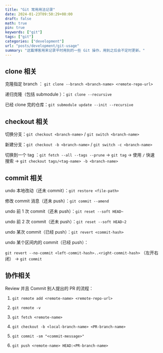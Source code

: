 ```yaml
---
title: "Git 常用用法记录"
date: 2024-01-23T09:50:29+08:00
draft: false
math: true
pin: true
keywords: ["git"]
tags: ["git"]
categories: ["development"]
url: "posts/development/git-usage"
summary: "这篇博客用来记录平时用到的一些 Git 操作，用到之后会不定时更新。"
---
```


## clone 相关

克隆指定 branch ： `git clone --branch <branch-name> <remote-repo-url>`

递归克隆（包括 submodule ）：`git clone --recursive`

已经 clone 完的仓库：`git submodule update --init --recursive`

## checkout 相关

切换分支：`git checkout <branch-name>` / `git switch <branch-name>`

新建分支：`git checkout -b <branch-name>` / `git switch -c <branch-name>`

切换到一个 tag ：`git fetch --all --tags --prune` -> `git tag` -> 使用 `/` 快速搜索 -> `git checkout tags/<tag-name> -b <branch-name>`

## commit 相关

undo 本地改动（还未 commit）：`git restore <file-path>`

修改 commit 消息（还未 push）：`git commit --amend`

undo 前 1 次 commit（还未 push）：`git reset --soft HEAD~`

undo 前 2 次 commit（还未 push）：`git reset --soft HEAD~2`

undo 某次 commit（已经 push）：`git revert <commit-hash>`

undo 某个区间内的 commit（已经 push）：

`git revert --no-commit <left-commit-hash>..<right-commit-hash>` （左开右闭） -> `git commit`

## 协作相关

Review 并且 Commit 别人提出的 PR 的流程：

1. `git remote add <remote-name> <remote-repo-url>`

2. `git remote -v`

3. `git fetch <remote-name>`

4. `git checkout -b <local-branch-name> <PR-branch-name>`

5. `git commit -sm "<commit-message>"`

6. `git push <remote-name> HEAD:<PR-branch-name>`
